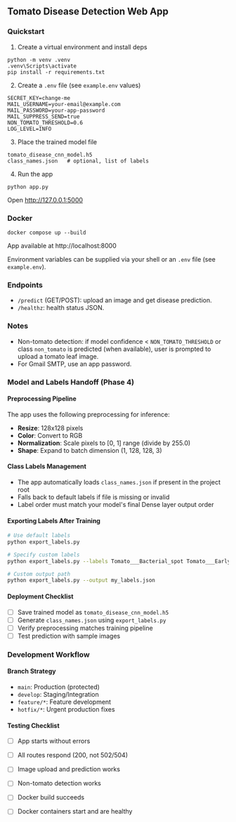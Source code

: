 ## Tomato Disease Detection Web App

### Quickstart

1) Create a virtual environment and install deps
```
python -m venv .venv
.venv\Scripts\activate
pip install -r requirements.txt
```

2) Create a `.env` file (see `example.env` values)
```
SECRET_KEY=change-me
MAIL_USERNAME=your-email@example.com
MAIL_PASSWORD=your-app-password
MAIL_SUPPRESS_SEND=true
NON_TOMATO_THRESHOLD=0.6
LOG_LEVEL=INFO
```

3) Place the trained model file
```
tomato_disease_cnn_model.h5
class_names.json   # optional, list of labels
```

4) Run the app
```
python app.py
```

Open http://127.0.0.1:5000

### Docker

```
docker compose up --build
```
App available at http://localhost:8000

Environment variables can be supplied via your shell or an `.env` file (see `example.env`).

### Endpoints

- `/predict` (GET/POST): upload an image and get disease prediction.
- `/healthz`: health status JSON.

### Notes
- Non-tomato detection: if model confidence < `NON_TOMATO_THRESHOLD` or class `non_tomato` is predicted (when available), user is prompted to upload a tomato leaf image.
- For Gmail SMTP, use an app password.

### Model and Labels Handoff (Phase 4)

#### Preprocessing Pipeline
The app uses the following preprocessing for inference:
- **Resize**: 128x128 pixels
- **Color**: Convert to RGB
- **Normalization**: Scale pixels to [0, 1] range (divide by 255.0)
- **Shape**: Expand to batch dimension (1, 128, 128, 3)

#### Class Labels Management
- The app automatically loads `class_names.json` if present in the project root
- Falls back to default labels if file is missing or invalid
- Label order must match your model's final Dense layer output order

#### Exporting Labels After Training
```bash
# Use default labels
python export_labels.py

# Specify custom labels
python export_labels.py --labels Tomato___Bacterial_spot Tomato___Early_blight Tomato___healthy

# Custom output path
python export_labels.py --output my_labels.json
```

#### Deployment Checklist
- [ ] Save trained model as `tomato_disease_cnn_model.h5`
- [ ] Generate `class_names.json` using `export_labels.py`
- [ ] Verify preprocessing matches training pipeline
- [ ] Test prediction with sample images

### Development Workflow

#### Branch Strategy
- `main`: Production (protected)
- `develop`: Staging/Integration
- `feature/*`: Feature development
- `hotfix/*`: Urgent production fixes

#### Testing Checklist
- [ ] App starts without errors
- [ ] All routes respond (200, not 502/504)
- [ ] Image upload and prediction works
- [ ] Non-tomato detection works
- [ ] Docker build succeeds
- [ ] Docker containers start and are healthy

